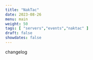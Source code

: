 ```yaml
---
title: "NakTac"
date: 2023-08-26
menu: main
weight: 50
tags: [ "servers","events","naktac" ]
draft: false
showdates: false
---
```

changelog
